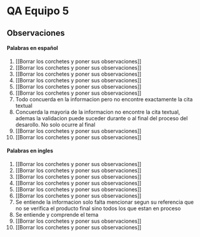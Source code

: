 # QA Equipo 5
## Observaciones
#### Palabras en español
1. [[Borrar los corchetes y poner sus observaciones]]
2. [[Borrar los corchetes y poner sus observaciones]]
3. [[Borrar los corchetes y poner sus observaciones]]
4. [[Borrar los corchetes y poner sus observaciones]]
5. [[Borrar los corchetes y poner sus observaciones]]
6. [[Borrar los corchetes y poner sus observaciones]]
7. Todo concuerda en la informacion pero no encontre exactamente la cita textual
8. Concuerda la mayoria de la informacion no encontre la cita textual, ademas la validacion puede  suceder durante o al final del proceso del desarollo. No solo ocurre al final
9. [[Borrar los corchetes y poner sus observaciones]]
10. [[Borrar los corchetes y poner sus observaciones]]
#### Palabras en ingles
1. [[Borrar los corchetes y poner sus observaciones]]
2. [[Borrar los corchetes y poner sus observaciones]]
3. [[Borrar los corchetes y poner sus observaciones]]
4. [[Borrar los corchetes y poner sus observaciones]]
5. [[Borrar los corchetes y poner sus observaciones]]
6. [[Borrar los corchetes y poner sus observaciones]]
7. Se entiende la informacion solo falta mencionar segun su referencia que no se verifica el producto final sino todos los que estan en proceso
8. Se entiende y comprende el tema
9. [[Borrar los corchetes y poner sus observaciones]]
10. [[Borrar los corchetes y poner sus observaciones]]
